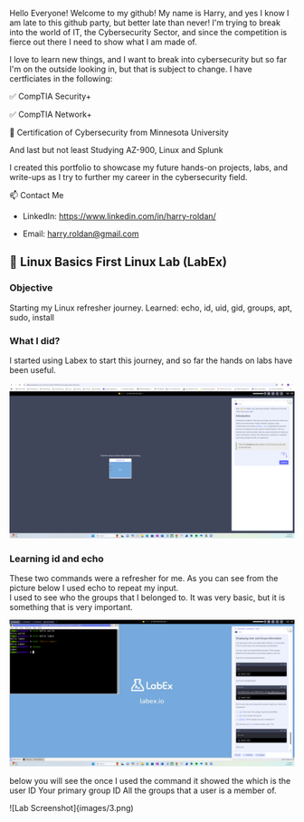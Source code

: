 Hello Everyone!  Welcome to my github!  My name is Harry, and yes I know I am late to this github party, but better late than never!
I'm trying to break into the world of IT, the Cybersecurity Sector, and since the competition is fierce out there I need to show what I am made of.


I love to learn new things, and I want to break into cybersecurity but so far I'm on the outside looking in, but that is subject to change.
I have certficiates in the following:


✅ CompTIA Security+

✅ CompTIA Network+

📜 Certification of Cybersecurity from Minnesota University

And last but not least Studying AZ-900, Linux and Splunk

I created this portfolio to showcase my future hands-on projects, labs, and write-ups as I try to further my career in the cybersecurity field.

📫 Contact Me

- LinkedIn: https://www.linkedin.com/in/harry-roldan/

- Email: harry.roldan@gmail.com


## 🐧 Linux Basics First Linux Lab (LabEx)

### Objective
Starting my Linux refresher journey.
Learned: echo, id, uid, gid, groups, apt, sudo, install

### What I did?
I started using Labex to start this journey, and so far the hands on labs have been useful.

![Lab Screenshot](images/1.png)

### Learning id and echo

These two commands were a refresher for me.  As you can see from the picture below I used echo to repeat my input.  
<id> I used to see who the groups that I belonged to.  It was very basic, but it is something that is very important.

![Lab Screenshot](images/2.png)

below you will see the once I used the command <id> it showed  the 
<uid> which is the user ID 
<gid> Your primary group ID
<groups> All the groups that a user is a member of.

![Lab Screenshot]{images/3.png)
  
